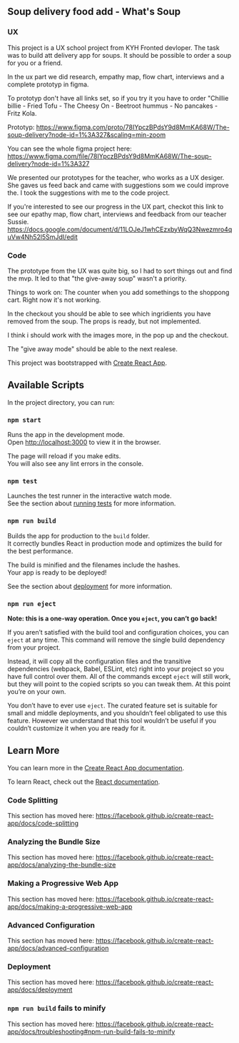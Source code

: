 ## Soup delivery food add - What's Soup

### UX 

This project is a UX school project from KYH Fronted devloper. The task was to build att delivery app for soups. It should be possible to order a soup for you or a friend.

In the ux part we did research, empathy map, flow chart, interviews and a complete prototyp in figma.

To prototyp don't have all links set, so if you try it you have to order "Chillie billie - Fried Tofu - The Cheesy On - Beetroot hummus - No pancakes - Fritz Kola. 

Prototyp: https://www.figma.com/proto/78IYpczBPdsY9d8MmKA68W/The-soup-delivery?node-id=1%3A327&scaling=min-zoom

You can see the whole figma project here: 
https://www.figma.com/file/78IYpczBPdsY9d8MmKA68W/The-soup-delivery?node-id=1%3A327

We presented our prototypes for the teacher, who works as a UX desiger. She gaves us feed back and came with suggestions som we could improve the. I took the suggestions with me to the code project.

If you're interested to see our progress in the UX part, checkot this link to see our epathy map, flow chart, interviews and feedback from our teacher Sussie. 
https://docs.google.com/document/d/11LOJeJ1whCEzxbyWqQ3Nwezmro4quVw4Nh52l5SmJdI/edit

### Code
The prototype from the UX was quite big, so I had to sort things out and find the mvp. It led to that "the give-away soup" wasn't a priority.

Things to work on:
The counter when you add somethings to the shoppong cart. Right now it's not working. 

In the checkout you should be able to see which ingridients you have removed from the soup. The props is ready, but not implemented.

I think i should work with the images more, in the pop up and the checkout.

The "give away mode" should be able to the next realese. 





This project was bootstrapped with [Create React App](https://github.com/facebook/create-react-app).

## Available Scripts

In the project directory, you can run:

### `npm start`

Runs the app in the development mode.<br />
Open [http://localhost:3000](http://localhost:3000) to view it in the browser.

The page will reload if you make edits.<br />
You will also see any lint errors in the console.

### `npm test`

Launches the test runner in the interactive watch mode.<br />
See the section about [running tests](https://facebook.github.io/create-react-app/docs/running-tests) for more information.

### `npm run build`

Builds the app for production to the `build` folder.<br />
It correctly bundles React in production mode and optimizes the build for the best performance.

The build is minified and the filenames include the hashes.<br />
Your app is ready to be deployed!

See the section about [deployment](https://facebook.github.io/create-react-app/docs/deployment) for more information.

### `npm run eject`

**Note: this is a one-way operation. Once you `eject`, you can’t go back!**

If you aren’t satisfied with the build tool and configuration choices, you can `eject` at any time. This command will remove the single build dependency from your project.

Instead, it will copy all the configuration files and the transitive dependencies (webpack, Babel, ESLint, etc) right into your project so you have full control over them. All of the commands except `eject` will still work, but they will point to the copied scripts so you can tweak them. At this point you’re on your own.

You don’t have to ever use `eject`. The curated feature set is suitable for small and middle deployments, and you shouldn’t feel obligated to use this feature. However we understand that this tool wouldn’t be useful if you couldn’t customize it when you are ready for it.

## Learn More

You can learn more in the [Create React App documentation](https://facebook.github.io/create-react-app/docs/getting-started).

To learn React, check out the [React documentation](https://reactjs.org/).

### Code Splitting

This section has moved here: https://facebook.github.io/create-react-app/docs/code-splitting

### Analyzing the Bundle Size

This section has moved here: https://facebook.github.io/create-react-app/docs/analyzing-the-bundle-size

### Making a Progressive Web App

This section has moved here: https://facebook.github.io/create-react-app/docs/making-a-progressive-web-app

### Advanced Configuration

This section has moved here: https://facebook.github.io/create-react-app/docs/advanced-configuration

### Deployment

This section has moved here: https://facebook.github.io/create-react-app/docs/deployment

### `npm run build` fails to minify

This section has moved here: https://facebook.github.io/create-react-app/docs/troubleshooting#npm-run-build-fails-to-minify
